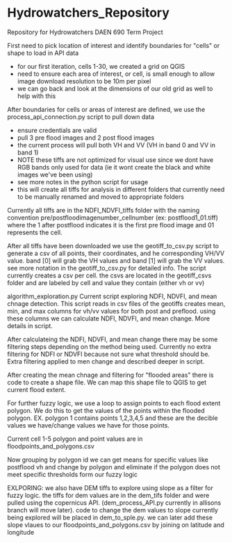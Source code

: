 # Hydrowatchers_Repository
Repository for Hydrowatchers DAEN 690 Term Project

First need to pick location of interest and identify boundaries for "cells" or shape to load in API data
- for our first iteration, cells 1-30, we created a grid on QGIS 
- need to ensure each area of interest, or cell, is small enough to allow image download resolution to be 10m per pixel
- we can go back and look at the dimensions of our old grid as well to help with this

After boundaries for cells or areas of interest are defined, we use the process_api_connection.py script to pull down data
- ensure credentials are valid
- pull 3 pre flood images and 2 post flood images 
- the current process will pull both VH and VV (VH in band 0 and VV in band 1)
- NOTE these tiffs are not optimized for visual use since we dont have RGB bands only used for data (ie it wont create the black and white images we've been using)
- see more notes in the python script for usage
- this will create all tiffs for analysis in different folders that currently need to be manually renamed and moved to appropriate folders

Currently all tiffs are in the NDFI_NDVFI_tiffs folder with the naming convention pre/postfloodimagenumber_cellnumber (ex: postflood1_01.tiff) where the 1 after postflood indicates it is the first pre flood image and 01 represents the cell.

After all tiffs have been downloaded we use the geotiff_to_csv.py script to generate a csv of all points, their coordinates, and he corresponding VH/VV value. band [0] will grab the VH values and band [1] will grab the VV values. see more notation in the geotiff_to_csv.py for detailed info.
The script currently creates a csv per cell. the csvs are located in the geotiff_csvs folder and are labeled by cell and value they contain (either vh or vv)

algorithm_exploration.py
Current script exploring NDFI, NDVFI, and mean chnage detection. This script reads in csv files of the geotiffs creates mean, min, and max columns for vh/vv values for both post and preflood. using these columns we can calculate NDFI, NDVFI, and mean change. More details in script.

After calculateing the NDFI, NDVFI, and mean change there may be some filtering steps depending on the method being used. Currently no extra filtering for NDFI or NDVFI because not sure what threshold should be. Extra filtering applied to men change and described deeper in script.

After creating the mean chnage and filtering for "flooded areas" there is code to create a shape file. We can map this shape file to QGIS to get current flood extent.

For further fuzzy logic, we use a loop to assign points to each flood extent polygon. We do this to get the values of the points within the flooded polygon. EX. polygon 1 contains points 1,2,3,4,5 and these are the decible values we have/change values we have for those points. 

Current cell 1-5 polygon and point values are in floodpoints_and_polygons.csv

Now grouping by polygon id we can get means for specific values like postflood vh and change by polygon and eliminate if the polygon does not meet specific thresholds form our fuzzy logic

EXLPORING:
we also have DEM tiffs to explore using slope as a filter for fuzzy logic. the tiffs for dem values are in the dem_tifs folder and were pulled using the copernicus API. (dem_process_API.py currently in allisons branch will move later). code to change the dem values to slope currently being explored will be placed in dem_to_sple.py. we can later add these slope vlaues to our floodpoints_and_polygons.csv by joining on latitude and longitude
